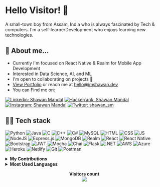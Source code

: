  # Hello Visitor! :wave:
A small-town boy from Assam, India who is always fascinated by Tech & computers.  I'm a self-learnerDevelopment who enjoys learning new technologies.  
 
 ## 💁 About me...
* Currently I'm focused on React Native & Realm for Mobile App Development
* Interested in Data Science, AI, and ML
* I'm open to collaborating on projects :open_hands:
* <a href="https://www.imshawan.dev/" target="_blank">View Portfolio</a> or reach me at <a href="mailto:hello@imshawan.dev">hello@imshawan.dev</a>
* You can Find me on:

[![Linkedin: Shawan Mandal](https://img.shields.io/badge/-Shawan%20Mandal-blue?style=flat-square&logo=Linkedin&logoColor=white&link=https://www.linkedin.com/in/shawan-mandal)](https://www.linkedin.com/in/shawan-mandal)
[![Hackerrank: Shawan Mandal](https://img.shields.io/badge/-Shawan%20Mandal-brightgreen?style=flat-square&logo=Hackerrank&logoColor=white&link=https://www.hackerrank.com/shawan_sm)](https://www.hackerrank.com/shawan_sm)
[![Instagram: Shawan Mandal](https://img.shields.io/badge/-Shawan%20Mandal-red?style=flat-square&logo=Instagram&logoColor=white&link=https://www.instagram.com/shawan_sm)](https://www.instagram.com/shawan_sm)
[![Twitter: shawan_sm](https://img.shields.io/twitter/follow/shawan_sm?style=social)](https://twitter.com/shawan_sm)


## 🧑‍💻 Tech stack

<p>
  <img alt="Python" src="https://img.shields.io/badge/Python-%233776AB.svg?&style=for-the-badge&logo=python&logoColor=white"/>
  <img alt="Java" src="https://img.shields.io/badge/Java-ED8B00?style=for-the-badge&logo=java&logoColor=white"/>
 <img alt="C" src="https://img.shields.io/badge/C-00599C?style=for-the-badge&logo=c&logoColor=white"/>
  <img alt="C++" src="https://img.shields.io/badge/C++-%2300599C.svg?&style=for-the-badge&logo=c%2B%2B&logoColor=white"/>
  <img alt="C#" src="https://img.shields.io/badge/C%23-239120?style=for-the-badge&logo=c-sharp&logoColor=white"/>
 <img alt="MySQL" src="https://img.shields.io/badge/MySQL-00000F?style=for-the-badge&logo=mysql&logoColor=white"/>
 <img alt="HTML" src="https://img.shields.io/badge/HTML5-E34F26?style=for-the-badge&logo=html5&logoColor=white"/>
  <img alt="CSS" src="https://img.shields.io/badge/CSS-%231572B6.svg?&style=for-the-badge&logo=css3&logoColor=white"/>
  <img alt="JS" src ="https://img.shields.io/badge/Javascript-%23F7DF1E.svg?&style=for-the-badge&logo=javascript&logoColor=black"/>
  <img alt="NodeJS" src="https://img.shields.io/badge/Node%20JS-%23339933.svg?&style=for-the-badge&logo=node.js&logoColor=white"/>
 <img alt="Express.js" src="https://img.shields.io/badge/Express.js-404D59?style=for-the-badge"/>
 <img alt="MongoDB" src="https://img.shields.io/badge/MongoDB-4EA94B?style=for-the-badge&logo=mongodb&logoColor=white"/>
 <img alt="Realm" src="https://img.shields.io/badge/Realm-39477F?style=for-the-badge&logo=realm&logoColor=white"/>
  <img alt="React" src="https://img.shields.io/badge/React-20232A?style=for-the-badge&logo=react&logoColor=61DAFB"/>
  <img alt="React Native" src="https://img.shields.io/badge/react_native-%2320232a.svg?style=for-the-badge&logo=react&logoColor=%2361DAFB"/>
  <img alt="Bootstrap" src="https://img.shields.io/badge/Bootstrap-563D7C?style=for-the-badge&logo=bootstrap&logoColor=white"/>
 <img alt="JWT" src="https://img.shields.io/badge/JWT-000000?style=for-the-badge&logo=JSON%20web%20tokens&logoColor=white"/>
 <img alt="Mocha" src="https://img.shields.io/badge/Mocha-8D6748?style=for-the-badge&logo=Mocha&logoColor=white"/>
 <img alt="Chai" src="https://img.shields.io/badge/chai-A30701?style=for-the-badge&logo=chai&logoColor=whitee"/>
 <img alt="Flask" src="https://img.shields.io/badge/Flask-000000?style=for-the-badge&logo=flask&logoColor=white"/>
 <img alt=".NET" src="https://img.shields.io/badge/.NET-5C2D91?style=for-the-badge&logo=.net&logoColor=white"/>
  <img alt="AWS" src="https://img.shields.io/badge/Amazon_AWS-232F3E?style=for-the-badge&logo=amazon-aws&logoColor=white"/>
  <img alt="Azure" src="https://img.shields.io/badge/Microsoft%20Azure-%230078D4?style=for-the-badge&logo=microsoftazure&logoColor=white"/>
 <img alt="Heroku" src="https://img.shields.io/badge/Heroku-430098?style=for-the-badge&logo=heroku&logoColor=white"/>
 <img alt="Netlify" src="https://img.shields.io/badge/Netlify-00C7B7?style=for-the-badge&logo=netlify&logoColor=white"/>
  <img alt="Git" src="https://img.shields.io/badge/Git-%23F05032.svg?&style=for-the-badge&logo=git&logoColor=white"/>
  <img alt="Postman" src="https://img.shields.io/badge/Postman-FF6C37?style=for-the-badge&logo=Postman&logoColor=white"/>
 </p>
 
<details>
  <summary><b> My Contributions</b></summary>
    <br/>
    <div><img src="https://activity-graph.herokuapp.com/graph?username=imshawan&custom_title=imshawan's%20%20contribution%20&theme=react-dark&area=true&hide_border=true" width="100%"/></div>
</details>

<details>
  <summary><b> Most Used Languages</b></summary>
    <br/>
    <div><img src="https://github-readme-stats.vercel.app/api/top-langs/?username=imshawan&theme=blue-green"/></div>
</details>
 
<p align="center"> 
  <b>Visitors count</b><br>
  <img src="https://profile-counter.glitch.me/imshawan/count.svg">
</p>
<!--
<p align="center">
<img src="https://github-readme-streak-stats.herokuapp.com/?user=imshawan" alt="Shawan Mandal"/>
 </p>
-->
